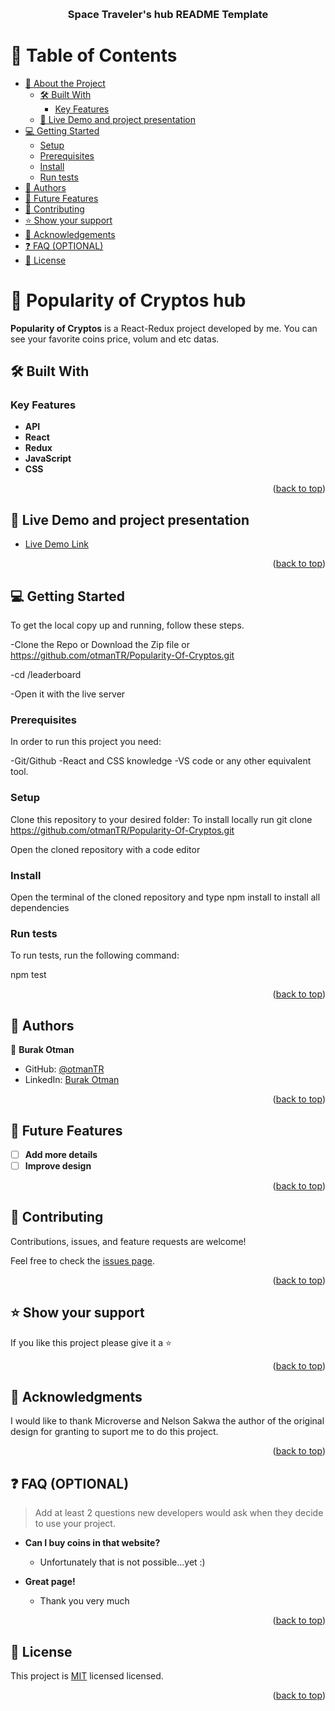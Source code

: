 <a name="readme-top"></a>

<div align="center">
  
  <br/>

  <h3><b> Space Traveler's hub README Template</b></h3>

</div>


# 📗 Table of Contents

- [📖 About the Project](#about-project)
  - [🛠 Built With](#built-with)
    - [Key Features](#key-features)
  - [🚀 Live Demo and project presentation](#live-demo)
- [💻 Getting Started](#getting-started)
  - [Setup](#setup)
  - [Prerequisites](#prerequisites)
  - [Install](#install)
  - [Run tests](#run-tests)
- [👥 Authors](#authors)
- [🔭 Future Features](#future-features)
- [🤝 Contributing](#contributing)
- [⭐️ Show your support](#support)
- [🙏 Acknowledgements](#acknowledgements)
- [❓ FAQ (OPTIONAL)](#faq)
- [📝 License](#license)


# 📖 Popularity of Cryptos hub <a name="about-project"></a>

**Popularity of Cryptos** is a React-Redux project developed by me. You can see your favorite coins price, volum and etc datas.
## 🛠 Built With <a name="built-with"></a>



### Key Features <a name="key-features"></a>

- **API**
- **React**
- **Redux**
- **JavaScript**
- **CSS**

<p align="right">(<a href="#readme-top">back to top</a>)</p>

<!-- LIVE DEMO -->

## 🚀 Live Demo and project presentation <a name="live-demo"></a>

- [Live Demo Link](https://popularity-of-cryptos.onrender.com)



<p align="right">(<a href="#readme-top">back to top</a>)</p>



## 💻 Getting Started <a name="getting-started"></a>

To get the local copy up and running, follow these steps.

-Clone the Repo or Download the Zip file or
https://github.com/otmanTR/Popularity-Of-Cryptos.git

-cd /leaderboard

-Open it with the live server

### Prerequisites

In order to run this project you need:

-Git/Github
-React and CSS knowledge
-VS code or any other equivalent tool.

### Setup

Clone this repository to your desired folder:
To install locally run git clone https://github.com/otmanTR/Popularity-Of-Cryptos.git

Open the cloned repository with a code editor


### Install

Open the terminal of the cloned repository and type npm install to install all dependencies



### Run tests

To run tests, run the following command:

npm test



<p align="right">(<a href="#readme-top">back to top</a>)</p>



## 👥 Authors <a name="authors"></a>


👤 **Burak Otman**

- GitHub: [@otmanTR](https://github.com/otmanTR)
- LinkedIn: [Burak Otman](https://www.linkedin.com/in/burak-otman-88646443/)

<p align="right">(<a href="#readme-top">back to top</a>)</p>



## 🔭 Future Features <a name="future-features"></a>

- [ ] **Add more details**
- [ ] **Improve design**

<p align="right">(<a href="#readme-top">back to top</a>)</p>



## 🤝 Contributing <a name="contributing"></a>

Contributions, issues, and feature requests are welcome!

Feel free to check the [issues page](../../issues/).

<p align="right">(<a href="#readme-top">back to top</a>)</p>



## ⭐️ Show your support <a name="support"></a>

If you like this project please give it a ⭐️

<p align="right">(<a href="#readme-top">back to top</a>)</p>

<!-- ACKNOWLEDGEMENTS -->

## 🙏 Acknowledgments <a name="acknowledgements"></a>

I would like to thank Microverse and Nelson Sakwa the author of the original design for granting to suport me to do this project.

<p align="right">(<a href="#readme-top">back to top</a>)</p>

<!-- FAQ (optional) -->

## ❓ FAQ (OPTIONAL) <a name="faq"></a>

> Add at least 2 questions new developers would ask when they decide to use your project.

- **Can I buy coins in that website?**

  - Unfortunately that is not possible...yet :)

- **Great page!**

  - Thank you very much

<p align="right">(<a href="#readme-top">back to top</a>)</p>

<!-- LICENSE -->

## 📝 License <a name="license"></a>

This project is [MIT](./MIT.md) licensed licensed.

<p align="right">(<a href="#readme-top">back to top</a>)</p>
